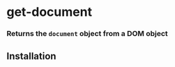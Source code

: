get-document
============
### Returns the `document` object from a DOM object


Installation
------------
